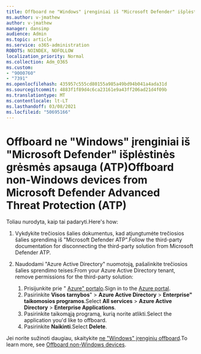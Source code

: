 ```yaml
---
title: Offboard ne "Windows" įrenginiai iš "Microsoft Defender" išplėstinės grėsmės apsauga (ATP)
ms.author: v-jmathew
author: v-jmathew
manager: dansimp
audience: Admin
ms.topic: article
ms.service: o365-administration
ROBOTS: NOINDEX, NOFOLLOW
localization_priority: Normal
ms.collection: Adm_O365
ms.custom:
- "9000760"
- "7391"
ms.openlocfilehash: 435957c555cd80155a985a49bd94b041a4ada31d
ms.sourcegitcommit: 4883f1f89d4c6ca23161e9a43ff206ad21d4f09b
ms.translationtype: MT
ms.contentlocale: lt-LT
ms.lasthandoff: 03/08/2021
ms.locfileid: "50695166"
---
```

# <a name="offboard-non-windows-devices-from-microsoft-defender-advanced-threat-protection-atp"></a><span data-ttu-id="05e9a-102">Offboard ne "Windows" įrenginiai iš "Microsoft Defender" išplėstinės grėsmės apsauga (ATP)</span><span class="sxs-lookup"><span data-stu-id="05e9a-102">Offboard non-Windows devices from Microsoft Defender Advanced Threat Protection (ATP)</span></span>

<span data-ttu-id="05e9a-103">Toliau nurodyta, kaip tai padaryti.</span><span class="sxs-lookup"><span data-stu-id="05e9a-103">Here's how:</span></span>

1. <span data-ttu-id="05e9a-104">Vykdykite trečiosios šalies dokumentus, kad atjungtumėte trečiosios šalies sprendimą iš "Microsoft Defender ATP".</span><span class="sxs-lookup"><span data-stu-id="05e9a-104">Follow the third-party documentation for disconnecting the third-party solution from Microsoft Defender ATP.</span></span>
2. <span data-ttu-id="05e9a-105">Naudodami "Azure Active Directory" nuomotoją, pašalinkite trečiosios šalies sprendimo teises:</span><span class="sxs-lookup"><span data-stu-id="05e9a-105">From your Azure Active Directory tenant, remove permissions for the third-party solution:</span></span>

    1. <span data-ttu-id="05e9a-106">Prisijunkite prie " [Azure" portalo](https://go.microsoft.com/fwlink/?linkid=2125612).</span><span class="sxs-lookup"><span data-stu-id="05e9a-106">Sign in to the [Azure portal](https://go.microsoft.com/fwlink/?linkid=2125612).</span></span>
    1. <span data-ttu-id="05e9a-107">Pasirinkite **Visos tarnybos**"  >  **Azure Active Directory**  >  **Enterprise" taikomosios programos**.</span><span class="sxs-lookup"><span data-stu-id="05e9a-107">Select **All services** > **Azure Active Directory** > **Enterprise Applications**.</span></span>
    1. <span data-ttu-id="05e9a-108">Pasirinkite taikomąją programą, kurią norite atlikti.</span><span class="sxs-lookup"><span data-stu-id="05e9a-108">Select the application you'd like to offboard.</span></span>
    1. <span data-ttu-id="05e9a-109">Pasirinkite **Naikinti**.</span><span class="sxs-lookup"><span data-stu-id="05e9a-109">Select **Delete**.</span></span>

<span data-ttu-id="05e9a-110">Jei norite sužinoti daugiau, skaitykite [ne "Windows" įrenginių offboard](https://go.microsoft.com/fwlink/?linkid=2143630).</span><span class="sxs-lookup"><span data-stu-id="05e9a-110">To learn more, see [Offboard non-Windows devices](https://go.microsoft.com/fwlink/?linkid=2143630).</span></span>
